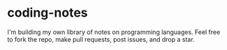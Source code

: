 # coding-notes
I'm building my own library of notes on programming languages. Feel free to fork the repo, make pull requests, post issues, and drop a star.
